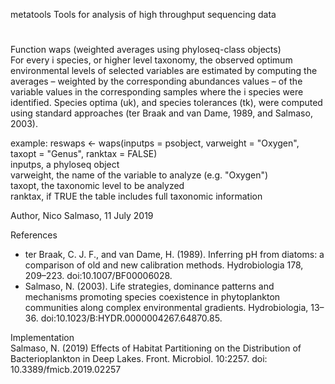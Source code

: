 metatools
Tools for analysis of high throughput sequencing data  

#
Function waps (weighted averages using phyloseq-class objects)  
For every i species, or higher level taxonomy, the observed optimum environmental levels of selected variables are estimated by computing the averages – weighted by the corresponding abundances values – of the variable values in the corresponding samples where the i species were identified. Species optima (uk), and species tolerances (tk), were computed using standard approaches (ter Braak and van Dame, 1989, and Salmaso, 2003).

example: reswaps <- waps(inputps = psobject, varweight = "Oxygen", taxopt = "Genus", ranktax = FALSE)  
inputps, a phyloseq object  
varweight, the name of the variable to analyze (e.g. "Oxygen")  
taxopt, the taxonomic level to be analyzed  
ranktax, if TRUE the table includes full taxonomic information  

Author, Nico Salmaso, 11 July 2019  

References  
- ter Braak, C. J. F., and van Dame, H. (1989). Inferring pH from diatoms: a comparison of old and new calibration methods. Hydrobiologia 178, 209–223. doi:10.1007/BF00006028.  
- Salmaso, N. (2003). Life strategies, dominance patterns and mechanisms promoting species coexistence in phytoplankton communities along complex environmental gradients. Hydrobiologia, 13–36. doi:10.1023/B:HYDR.0000004267.64870.85.  

Implementation  
Salmaso, N. (2019) Effects of Habitat Partitioning on the Distribution of Bacterioplankton in Deep Lakes. Front. Microbiol. 10:2257. doi: 10.3389/fmicb.2019.02257
#

